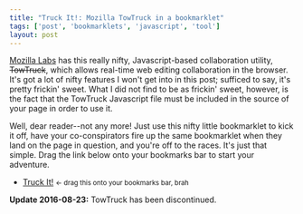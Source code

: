 ```yaml
---
title: "Truck It!: Mozilla TowTruck in a bookmarklet"
tags: ['post', 'bookmarklets', 'javascript', 'tool']
layout: post
---
```


[Mozilla Labs](http://www.mozillalabs.com/) has this really nifty,
Javascript-based collaboration utility, ~~TowTruck~~, which allows
real-time web editing collaboration in the browser. It's got a lot of
nifty features I won't get into in this post; sufficed to say, it's
pretty frickin' sweet. What I did not find to be as frickin' sweet,
however, is the fact that the TowTruck Javascript file must be included
in the source of your page in order to use it.<!--more-->

Well, dear reader--not any more! Just use this nifty little bookmarklet
to kick it off, have your co-conspirators fire up the same bookmarklet
when they land on the page in question, and you're off to the races.
It's just that simple. Drag the link below onto your bookmarks bar to
start your adventure.

-   <a href="javascript:(function(d,s)%7Bs=d.createElement('script');s.setAttribute('src',%20'https://towtruck.mozillalabs.com/towtruck.js');d.body.appendChild(s);s.onload=function()%7BTowTruck();%7D;%7D(document))">Truck It!</a>
    <small>← drag this onto your bookmarks bar, brah</small>

**Update 2016-08-23:** TowTruck has been discontinued.
